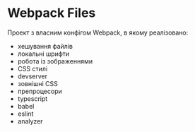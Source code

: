 # Webpack Files

Проект з власним конфігом Webpack, в якому реалізовано:

 - хешування файлів
 - локальні шрифти
 - робота із зображеннями
 - CSS стилі
 - devserver
 - зовнішні CSS
 - препроцесори
 - typescript
 - babel
 - eslint
 - analyzer